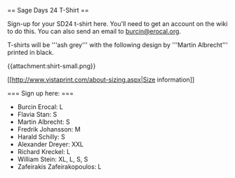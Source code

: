 == Sage Days 24 T-Shirt ==

Sign-up for your SD24 t-shirt here. You'll need to get an account on the wiki to do this. You can also send an email to burcin@erocal.org.

T-shirts will be '''ash grey''' with the following design by '''Martin Albrecht''' printed in black. 

{{attachment:shirt-small.png}}

[[http://www.vistaprint.com/about-sizing.aspx|Size information]]

=== Sign up here: ===

 * Burcin Erocal: L
 * Flavia Stan: S
 * Martin Albrecht: S
 * Fredrik Johansson: M
 * Harald Schilly: S
 * Alexander Dreyer: XXL
 * Richard Kreckel: L
 * William Stein: XL, L, S, S
 * Zafeirakis Zafeirakopoulos: L
